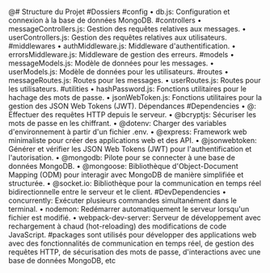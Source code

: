 @# Structure du Projet
#Dossiers
#config
•	db.js: Configuration et connexion à la base de données MongoDB.
#controllers
•	messageControllers.js: Gestion des requêtes relatives aux messages.
•	userControllers.js: Gestion des requêtes relatives aux utilisateurs.
#middlewares
•	authMiddleware.js: Middleware d'authentification.
•	errorsMiddleware.js: Middleware de gestion des erreurs.
#models
•	messageModels.js: Modèle de données pour les messages.
•	userModels.js: Modèle de données pour les utilisateurs.
#routes
•	messageRoutes.js: Routes pour les messages.
•	userRoutes.js: Routes pour les utilisateurs.
#utilities
•	hashPassword.js: Fonctions utilitaires pour le hachage des mots de passe.
•	jsonWebToken.js: Fonctions utilitaires pour la gestion des JSON Web Tokens (JWT).
Dépendances
#Dependencies
•	@: Effectuer des requêtes HTTP depuis le serveur.
•	@bcryptjs: Sécuriser les mots de passe en les chiffrant.
•	@dotenv: Charger des variables d'environnement à partir d'un fichier .env.
•	@express: Framework web minimaliste pour créer des applications web et des API.
•	@jsonwebtoken: Générer et vérifier les JSON Web Tokens (JWT) pour l'authentification et l'autorisation.
•	@mongodb: Pilote pour se connecter à une base de données MongoDB.
•	@mongoose: Bibliothèque d'Object-Document Mapping (ODM) pour interagir avec MongoDB de manière simplifiée et structurée.
•	@socket.io: Bibliothèque pour la communication en temps réel bidirectionnelle entre le serveur et le client.
#DevDependencies
•	concurrently: Exécuter plusieurs commandes simultanément dans le terminal.
•	nodemon: Redémarrer automatiquement le serveur lorsqu'un fichier est modifié.
•	webpack-dev-server: Serveur de développement avec rechargement à chaud (hot-reloading) des modifications de code JavaScript.
#packages sont utilisés pour développer des applications web avec des fonctionnalités de communication en temps réel, de gestion des requêtes HTTP, de sécurisation des mots de passe, d'interactions avec une base de données MongoDB, etc
